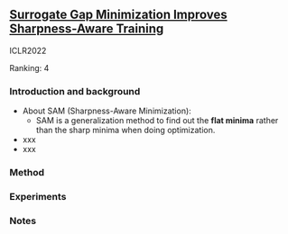 ## [Surrogate Gap Minimization Improves Sharpness-Aware Training](https://arxiv.org/pdf/2203.08065.pdf)

ICLR2022

Ranking: 4
### Introduction and background
- About SAM (Sharpness-Aware Minimization):
  - SAM is a generalization method to find out the **flat minima** rather than the sharp minima when doing optimization. 
- xxx
- xxx

### Method

### Experiments

### Notes
